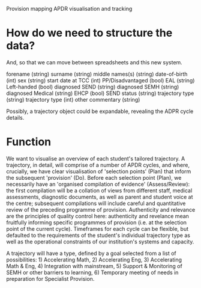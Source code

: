 Provision mapping 
APDR visualisation and tracking

# How do we need to structure the data?
And, so that we can move between spreadsheets and this new system.

forename (string)
surname (string)
middle names(s) (string)
date-of-birth (int)
sex (string)
start date at TCC (int)
PP/Disadvantaged (bool)
EAL (string)
Left-handed (bool)
diagnosed SEND (string)
diagnosed SEMH (string)
diagnosed Medical (string)
EHCP (bool)
SEND status (string)
trajectory type (string)
trajectory type (int)
other commentary (string)

Possibly, a trajectory object could be expandable, revealing the ADPR cycle details.

# Function

We want to visualise an overview of each student's tailored trajectory.
A trajectory, in detail, will comprise of a number of APDR cycles, and where, crucially, we have clear visualisation of 'selection points' (Plan) that inform the subsequent 'provision' (Do). Before each selection point (Plan), we necessarily have an 'organised compilation of evidence' (Assess/Review): the first compilation will be a collation of views from different staff, medical assessments, diagnostic documents, as well as parent and student voice at the centre; subsequent compilations will include careful and quantitative review of the preceding programme of provision. Authenticity and relevance are the principles of quality control here: authenticity and revelance mean fruitfully informing specific programmes of provision (i.e. at the selection point of the current cycle).
Timeframes for each cycle can be flexible, but defaulted to the requirements of the student's individual trajectory type as well as the operational constraints of our institution's systems and capacity.  

A trajectory will have a type, defined by a goal selected from a list of possibilities: 1) Accelerating Math, 2) Accelerating Eng, 3) Accelerating Math & Eng, 4) Integration with mainstream, 5) Support & Monitoring of SEMH or other barriers to learning, 6) Temporary meeting of needs in preparation for Specialist Provision.